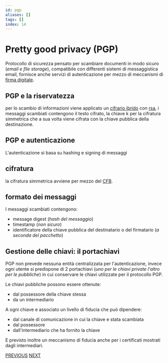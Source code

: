 ```yaml
---
id: pgp
aliases: []
tags: []
index: 14
---
```


# Pretty good privacy (PGP)

Protocollo di sicurezza pensato per scambiare documenti in modo sicuro (*email e file storage*), compatibile con differenti sistemi di messaggistica email, fornisce anche servizi di autenticazione per mezzo di meccanismi di [firma digitale](protocolli.md#FIRMA%20DIGITALE).

## PGP e la riservatezza

per lo scambio di informazioni viene applicato un [cifrario ibrido](cifrari_asimmetrici.md#CIFRARIO%20IBRIDO) con [rsa](rsa.md), i messaggi scambiati contengono il testo cifrato, la chiave k  per la cifratura simmetrica che a sua volta viene cifrata con la chiave pubblica della destinazione.

## PGP e autenticazione 

L'autenticazione si basa su hashing e signing di messaggi

## cifratura

la cifratura simmetrica avviene per mezzo del [CFB](modalita_cifratura.md#CIPHER%20FEEDBACK%20(CFB)).

## formato dei messaggi

I messaggi scambiati contengono:

- message digest (*hash del messaggio*)
- timestamp (*non sicuro*)
- identificatore della chiave pubblica del destinatario o del firmatario (*a seconda del pacchetto*)

## Gestione delle chiavi: il portachiavi

PGP non prevede nessuna entità centralizzata per l'autenticazione, invece ogni utente si predispone di 2 portachiavi (*uno per le chiavi private l'altro per le pubbliche*) in cui conservare le chiavi utilizzate per il protocollo PGP.

Le chiavi pubbliche possono essere ottenute:

- dal possessore della chiave stessa
- da un intermediario

A ogni chiave e associato un livello di fiducia che può dipendere:

- dal canale di comunicazione in cui la chiave e stata scambiata
- dal possessore
- dall'intermediario che ha fornito la chiave

E previsto inoltre un meccanismo di fiducia anche per i certificati mostrati dagli intermediari.

[PREVIOUS](kerberos.md) [NEXT](blockchain.md)